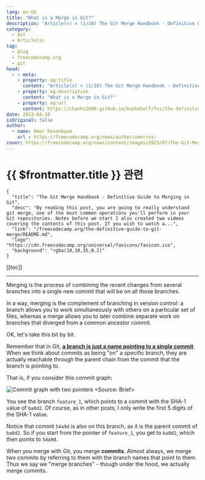 ```yaml
---
lang: en-US
title: "What is a Merge in Git?"
description: "Article(s) > (1/10) The Git Merge Handbook - Definitive Guide to Merging in Git"
category:
  - Git
  - Article(s)
tag:
  - blog
  - freecodecamp.org
  - git
head:
  - - meta:
    - property: og:title
      content: "Article(s) > (1/10) The Git Merge Handbook - Definitive Guide to Merging in Git"
    - property: og:description
      content: "What is a Merge in Git?"
    - property: og:url
      content: https://chanhi2000.github.io/bookshelf/fcc/the-definitive-guide-to-git-merge/what-is-a-merge-in-git.html
date: 2023-04-28
isOriginal: false
author:
  - name: Omer Rosenbaum
    url : https://freecodecamp.org/news/author/omerros/
cover: https://freecodecamp.org/news/content/images/2023/07/The-Git-Merge-Handbook-Book-Cover.png
---
```


# {{ $frontmatter.title }} 관련

```component VPCard
{
  "title": "The Git Merge Handbook - Definitive Guide to Merging in Git",
  "desc": "By reading this post, you are going to really understand git merge, one of the most common operations you'll perform in your Git repositories. Notes before we start I also created two videos covering the contents of this post. If you wish to watch a...",
  "link": "/freecodecamp.org/the-definitive-guide-to-git-merge/README.md",
  "logo": "https://cdn.freecodecamp.org/universal/favicons/favicon.ico",
  "background": "rgba(10,10,35,0.2)"
}
```

[[toc]]

---

<SiteInfo
  name="The Git Merge Handbook - Definitive Guide to Merging in Git"
  desc="By reading this post, you are going to really understand git merge, one of the most common operations you'll perform in your Git repositories. Notes before we start I also created two videos covering the contents of this post. If you wish to watch a..."
  url="https://freecodecamp.org/news/the-definitive-guide-to-git-merge#heading-what-is-a-merge-in-git"
  logo="https://cdn.freecodecamp.org/universal/favicons/favicon.ico"
  preview="https://freecodecamp.org/news/content/images/2023/07/The-Git-Merge-Handbook-Book-Cover.png"/>

Merging is the process of combining the recent changes from several branches into a single new commit that will be on all those branches.

In a way, merging is the complement of branching in version control: a branch allows you to work simultaneously with others on a particular set of files, whereas a merge allows you to later combine separate work on branches that diverged from a common ancestor commit.

OK, let's take this bit by bit.

Remember that in Git, [**a branch is just a name pointing to a single commit**](/freecodecamp.org/git-internals-objects-branches-create-repo/README.md). When we think about commits as being "on" a specific branch, they are actually reachable through the parent chain from the commit that the branch is pointing to.

That is, if you consider this commit graph:

![Commit graph with two pointers<br/><Source: [<VPIcon icon="fa-brands fa-youtube"/>Brief](https://youtu.be/ZS4stBVdDII&)>](https://freecodecamp.org/news/content/images/2023/04/image-140.png)

You see the branch <VPIcon icon="fas fa-code-branch"/>`feature_1`, which points to a commit with the SHA-1 value of `ba0d2`. Of course, as in other posts, I only write the first 5 digits of the SHA-1 value.

Notice that commit `54a9d` is also on this branch, as it is the parent commit of `ba0d2`. So if you start from the pointer of <VPIcon icon="fas fa-code-branch"/>`feature_1`, you get to `ba0d2`, which then points to `54a9d`.

When you merge with Git, you merge **commits**. Almost always, we merge two commits by referring to them with the branch names that point to them. Thus we say we "merge branches" - though under the hood, we actually merge commits.
